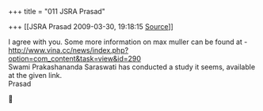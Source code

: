 +++
title = "011 JSRA Prasad"

+++
[[JSRA Prasad	2009-03-30, 19:18:15 [Source](https://groups.google.com/g/bvparishat/c/ndM3ri0Fp48)]]



I agree with you. Some more information on max muller can be found at - <http://www.vina.cc/news/index.php?option=com_content&task=view&id=290>  
Swami Prakashananda Saraswati has conducted a study it seems, available at the given link.  
Prasad



